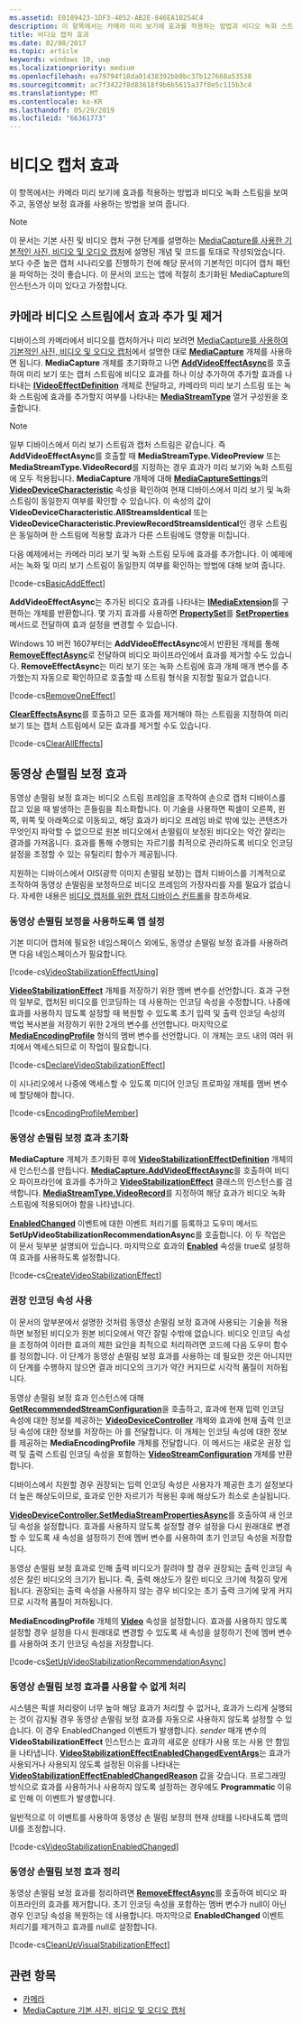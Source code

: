 ```yaml
---
ms.assetid: E0189423-1DF3-4052-AB2E-846EA18254C4
description: 이 항목에서는 카메라 미리 보기에 효과를 적용하는 방법과 비디오 녹화 스트림을 보여 주고, 동영상 보정 효과를 사용하는 방법을 보여 줍니다.
title: 비디오 캡처 효과
ms.date: 02/08/2017
ms.topic: article
keywords: windows 10, uwp
ms.localizationpriority: medium
ms.openlocfilehash: ea79794f18da01438392bb0bc37b127668a53538
ms.sourcegitcommit: ac7f3422f8d83618f9b6b5615a37f8e5c115b3c4
ms.translationtype: MT
ms.contentlocale: ko-KR
ms.lasthandoff: 05/29/2019
ms.locfileid: "66361773"
---
```

# <a name="effects-for-video-capture"></a>비디오 캡처 효과


이 항목에서는 카메라 미리 보기에 효과를 적용하는 방법과 비디오 녹화 스트림을 보여 주고, 동영상 보정 효과를 사용하는 방법을 보여 줍니다.

> [!NOTE] 
> 이 문서는 기본 사진 및 비디오 캡처 구현 단계를 설명하는 [MediaCapture를 사용한 기본적인 사진, 비디오 및 오디오 캡처](basic-photo-video-and-audio-capture-with-MediaCapture.md)에 설명된 개념 및 코드를 토대로 작성되었습니다. 보다 수준 높은 캡처 시나리오를 진행하기 전에 해당 문서의 기본적인 미디어 캡처 패턴을 파악하는 것이 좋습니다. 이 문서의 코드는 앱에 적절히 초기화된 MediaCapture의 인스턴스가 이미 있다고 가정합니다.

## <a name="adding-and-removing-effects-from-the-camera-video-stream"></a>카메라 비디오 스트림에서 효과 추가 및 제거
디바이스의 카메라에서 비디오를 캡처하거나 미리 보려면 [MediaCapture를 사용하여 기본적인 사진, 비디오 및 오디오 캡처](basic-photo-video-and-audio-capture-with-MediaCapture.md)에서 설명한 대로 [**MediaCapture**](https://docs.microsoft.com/uwp/api/Windows.Media.Capture.MediaCapture) 개체를 사용하면 됩니다. **MediaCapture** 개체를 초기화하고 나면 [**AddVideoEffectAsync**](https://docs.microsoft.com/uwp/api/windows.media.capture.mediacapture.addvideoeffectasync)를 호출하여 미리 보기 또는 캡처 스트림에 비디오 효과를 하나 이상 추가하여 추가할 효과를 나타내는 [**IVideoEffectDefinition**](https://docs.microsoft.com/uwp/api/Windows.Media.Effects.IVideoEffectDefinition) 개체로 전달하고, 카메라의 미리 보기 스트림 또는 녹화 스트림에 효과를 추가할지 여부를 나타내는 [**MediaStreamType**](https://docs.microsoft.com/uwp/api/Windows.Media.Capture.MediaStreamType) 열거 구성원을 호출합니다.

> [!NOTE]
> 일부 디바이스에서 미리 보기 스트림과 캡처 스트림은 같습니다. 즉 **AddVideoEffectAsync**를 호출할 때 **MediaStreamType.VideoPreview** 또는 **MediaStreamType.VideoRecord**를 지정하는 경우 효과가 미리 보기와 녹화 스트림에 모두 적용됩니다. **MediaCapture** 개체에 대해 [**MediaCaptureSettings**](https://docs.microsoft.com/uwp/api/windows.media.capture.mediacapture.mediacapturesettings)의 [**VideoDeviceCharacteristic**](https://docs.microsoft.com/uwp/api/windows.media.capture.mediacapturesettings.videodevicecharacteristic) 속성을 확인하여 현재 디바이스에서 미리 보기 및 녹화 스트림이 동일한지 여부를 확인할 수 있습니다. 이 속성의 값이 **VideoDeviceCharacteristic.AllStreamsIdentical** 또는 **VideoDeviceCharacteristic.PreviewRecordStreamsIdentical**인 경우 스트림은 동일하며 한 스트림에 적용할 효과가 다른 스트림에도 영향을 미칩니다.

다음 예제에서는 카메라 미리 보기 및 녹화 스트림 모두에 효과를 추가합니다. 이 예제에서는 녹화 및 미리 보기 스트림이 동일한지 여부를 확인하는 방법에 대해 보여 줍니다.

[!code-cs[BasicAddEffect](./code/SimpleCameraPreview_Win10/cs/MainPage.Effects.xaml.cs#SnippetBasicAddEffect)]

**AddVideoEffectAsync**는 추가된 비디오 효과를 나타내는 [**IMediaExtension**](https://docs.microsoft.com/uwp/api/Windows.Media.IMediaExtension)를 구현하는 개체를 반환합니다. 몇 가지 효과를 사용하면 [**PropertySet**](https://docs.microsoft.com/uwp/api/Windows.Foundation.Collections.PropertySet)를 [**SetProperties**](https://docs.microsoft.com/uwp/api/windows.media.imediaextension.setproperties) 메서드로 전달하여 효과 설정을 변경할 수 있습니다.

Windows 10 버전 1607부터는 **AddVideoEffectAsync**에서 반환된 개체를 통해 [**RemoveEffectAsync**](https://docs.microsoft.com/uwp/api/windows.media.capture.mediacapture.removeeffectasync)로 전달하여 비디오 파이프라인에서 효과를 제거할 수도 있습니다. **RemoveEffectAsync**는 미리 보기 또는 녹화 스트림에 효과 개체 매개 변수를 추가했는지 자동으로 확인하므로 호출할 때 스트림 형식을 지정할 필요가 없습니다.

[!code-cs[RemoveOneEffect](./code/SimpleCameraPreview_Win10/cs/MainPage.Effects.xaml.cs#SnippetRemoveOneEffect)]

[  **ClearEffectsAsync**](https://docs.microsoft.com/uwp/api/windows.media.capture.mediacapture.cleareffectsasync)를 호출하고 모든 효과를 제거해야 하는 스트림을 지정하여 미리 보기 또는 캡처 스트림에서 모든 효과를 제거할 수도 있습니다.

[!code-cs[ClearAllEffects](./code/SimpleCameraPreview_Win10/cs/MainPage.Effects.xaml.cs#SnippetClearAllEffects)]

## <a name="video-stabilization-effect"></a>동영상 손떨림 보정 효과

동영상 손떨림 보정 효과는 비디오 스트림 프레임을 조작하여 손으로 캡처 디바이스를 잡고 있을 때 발생하는 흔들림을 최소화합니다. 이 기술을 사용하면 픽셀이 오른쪽, 왼쪽, 위쪽 및 아래쪽으로 이동되고, 해당 효과가 비디오 프레임 바로 밖에 있는 콘텐츠가 무엇인지 파악할 수 없으므로 원본 비디오에서 손떨림이 보정된 비디오는 약간 잘리는 결과를 가져옵니다. 효과를 통해 수행되는 자르기를 최적으로 관리하도록 비디오 인코딩 설정을 조정할 수 있는 유틸리티 함수가 제공됩니다.

지원하는 디바이스에서 OIS(광학 이미지 손떨림 보정)는 캡처 디바이스를 기계적으로 조작하여 동영상 손떨림을 보정하므로 비디오 프레임의 가장자리를 자를 필요가 없습니다. 자세한 내용은 [비디오 캡처를 위한 캡처 디바이스 컨트롤](capture-device-controls-for-video-capture.md)을 참조하세요.

### <a name="set-up-your-app-to-use-video-stabilization"></a>동영상 손떨림 보정을 사용하도록 앱 설정

기본 미디어 캡처에 필요한 네임스페이스 외에도, 동영상 손떨림 보정 효과를 사용하려면 다음 네임스페이스가 필요합니다.

[!code-cs[VideoStabilizationEffectUsing](./code/SimpleCameraPreview_Win10/cs/MainPage.Effects.xaml.cs#SnippetVideoStabilizationEffectUsing)]

[  **VideoStabilizationEffect**](https://docs.microsoft.com/uwp/api/Windows.Media.Core.VideoStabilizationEffect) 개체를 저장하기 위한 멤버 변수를 선언합니다. 효과 구현의 일부로, 캡처된 비디오를 인코딩하는 데 사용하는 인코딩 속성을 수정합니다. 나중에 효과를 사용하지 않도록 설정할 때 복원할 수 있도록 초기 입력 및 출력 인코딩 속성의 백업 복사본을 저장하기 위한 2개의 변수를 선언합니다. 마지막으로 [**MediaEncodingProfile**](https://docs.microsoft.com/uwp/api/Windows.Media.MediaProperties.MediaEncodingProfile) 형식의 멤버 변수를 선언합니다. 이 개체는 코드 내의 여러 위치에서 액세스되므로 이 작업이 필요합니다.

[!code-cs[DeclareVideoStabilizationEffect](./code/SimpleCameraPreview_Win10/cs/MainPage.Effects.xaml.cs#SnippetDeclareVideoStabilizationEffect)]

이 시나리오에서 나중에 액세스할 수 있도록 미디어 인코딩 프로파일 개체를 멤버 변수에 할당해야 합니다.

[!code-cs[EncodingProfileMember](./code/SimpleCameraPreview_Win10/cs/MainPage.Effects.xaml.cs#SnippetEncodingProfileMember)]

### <a name="initialize-the-video-stabilization-effect"></a>동영상 손떨림 보정 효과 초기화

**MediaCapture** 개체가 초기화된 후에 [**VideoStabilizationEffectDefinition**](https://docs.microsoft.com/uwp/api/Windows.Media.Core.VideoStabilizationEffectDefinition) 개체의 새 인스턴스를 만듭니다. [  **MediaCapture.AddVideoEffectAsync**](https://docs.microsoft.com/uwp/api/windows.media.capture.mediacapture.addvideoeffectasync)를 호출하여 비디오 파이프라인에 효과를 추가하고 [**VideoStabilizationEffect**](https://docs.microsoft.com/uwp/api/Windows.Media.Core.VideoStabilizationEffect) 클래스의 인스턴스를 검색합니다. [  **MediaStreamType.VideoRecord**](https://docs.microsoft.com/uwp/api/Windows.Media.Capture.MediaStreamType)를 지정하여 해당 효과가 비디오 녹화 스트림에 적용되어야 함을 나타냅니다.

[  **EnabledChanged**](https://docs.microsoft.com/uwp/api/windows.media.core.videostabilizationeffect.enabledchanged) 이벤트에 대한 이벤트 처리기를 등록하고 도우미 메서드 **SetUpVideoStabilizationRecommendationAsync**를 호출합니다. 이 두 작업은 이 문서 뒷부분 설명되어 있습니다. 마지막으로 효과의 [**Enabled**](https://docs.microsoft.com/uwp/api/windows.media.core.videostabilizationeffect.enabled) 속성을 true로 설정하여 효과를 사용하도록 설정합니다.

[!code-cs[CreateVideoStabilizationEffect](./code/SimpleCameraPreview_Win10/cs/MainPage.Effects.xaml.cs#SnippetCreateVideoStabilizationEffect)]

### <a name="use-recommended-encoding-properties"></a>권장 인코딩 속성 사용

이 문서의 앞부분에서 설명한 것처럼 동영상 손떨림 보정 효과에 사용되는 기술을 적용하면 보정된 비디오가 원본 비디오에서 약간 잘릴 수밖에 없습니다. 비디오 인코딩 속성을 조정하여 이러한 효과의 제한 요인을 최적으로 처리하려면 코드에 다음 도우미 함수를 정의합니다. 이 단계가 동영상 손떨림 보정 효과를 사용하는 데 필요한 것은 아니지만 이 단계를 수행하지 않으면 결과 비디오의 크기가 약간 커지므로 시각적 품질이 저하됩니다.

동영상 손떨림 보정 효과 인스턴스에 대해 [**GetRecommendedStreamConfiguration**](https://docs.microsoft.com/uwp/api/windows.media.core.videostabilizationeffect.getrecommendedstreamconfiguration)을 호출하고, 효과에 현재 입력 인코딩 속성에 대한 정보를 제공하는 [**VideoDeviceController**](https://docs.microsoft.com/uwp/api/Windows.Media.Devices.VideoDeviceController) 개체와 효과에 현재 출력 인코딩 속성에 대한 정보를 저장하는 아 를 전달합니다. 이 개체는 인코딩 속성에 대한 정보를 제공하는 **MediaEncodingProfile** 개체를 전달합니다. 이 메서드는 새로운 권장 입력 및 출력 스트림 인코딩 속성을 포함하는 [**VideoStreamConfiguration**](https://docs.microsoft.com/uwp/api/Windows.Media.Capture.VideoStreamConfiguration) 개체를 반환합니다.

디바이스에서 지원할 경우 권장되는 입력 인코딩 속성은 사용자가 제공한 초기 설정보다 더 높은 해상도이므로, 효과로 인한 자르기가 적용된 후에 해상도가 최소로 손실됩니다.

[  **VideoDeviceController.SetMediaStreamPropertiesAsync**](https://docs.microsoft.com/uwp/api/windows.media.devices.videodevicecontroller.setmediastreampropertiesasync)를 호출하여 새 인코딩 속성을 설정합니다. 효과를 사용하지 않도록 설정할 경우 설정을 다시 원래대로 변경할 수 있도록 새 속성을 설정하기 전에 멤버 변수를 사용하여 초기 인코딩 속성을 저장합니다.

동영상 손떨림 보정 효과로 인해 출력 비디오가 잘려야 할 경우 권장되는 출력 인코딩 속성은 잘린 비디오의 크기가 됩니다. 즉, 출력 해상도가 잘린 비디오 크기에 적절히 맞게 됩니다. 권장되는 출력 속성을 사용하지 않는 경우 비디오는 초기 출력 크기에 맞게 커지므로 시각적 품질이 저하됩니다.

**MediaEncodingProfile** 개체의 [**Video**](https://docs.microsoft.com/uwp/api/windows.media.mediaproperties.mediaencodingprofile.video) 속성을 설정합니다. 효과를 사용하지 않도록 설정할 경우 설정을 다시 원래대로 변경할 수 있도록 새 속성을 설정하기 전에 멤버 변수를 사용하여 초기 인코딩 속성을 저장합니다.

[!code-cs[SetUpVideoStabilizationRecommendationAsync](./code/SimpleCameraPreview_Win10/cs/MainPage.Effects.xaml.cs#SnippetSetUpVideoStabilizationRecommendationAsync)]

### <a name="handle-the-video-stabilization-effect-being-disabled"></a>동영상 손떨림 보정 효과를 사용할 수 없게 처리

시스템은 픽셀 처리량이 너무 높아 해당 효과가 처리할 수 없거나, 효과가 느리게 실행되는 것이 감지될 경우 동영상 손떨림 보정 효과를 자동으로 사용하지 않도록 설정할 수 있습니다. 이 경우 EnabledChanged 이벤트가 발생합니다. *sender* 매개 변수의 **VideoStabilizationEffect** 인스턴스는 효과의 새로운 상태가 사용 또는 사용 안 함임을 나타냅니다. [  **VideoStabilizationEffectEnabledChangedEventArgs**](https://docs.microsoft.com/uwp/api/Windows.Media.Core.VideoStabilizationEffectEnabledChangedEventArgs)는 효과가 사용되거나 사용되지 않도록 설정된 이유를 나타내는 [**VideoStabilizationEffectEnabledChangedReason**](https://docs.microsoft.com/uwp/api/Windows.Media.Core.VideoStabilizationEffectEnabledChangedReason) 값을 갖습니다. 프로그래밍 방식으로 효과를 사용하거나 사용하지 않도록 설정하는 경우에도 **Programmatic** 이유로 인해 이 이벤트가 발생합니다.

일반적으로 이 이벤트를 사용하여 동영상 손 떨림 보정의 현재 상태를 나타내도록 앱의 UI를 조정합니다.

[!code-cs[VideoStabilizationEnabledChanged](./code/SimpleCameraPreview_Win10/cs/MainPage.Effects.xaml.cs#SnippetVideoStabilizationEnabledChanged)]

### <a name="clean-up-the-video-stabilization-effect"></a>동영상 손떨림 보정 효과 정리

동영상 손떨림 보정 효과를 정리하려면 [**RemoveEffectAsync**](https://docs.microsoft.com/uwp/api/windows.media.capture.mediacapture.removeeffectasync)를 호출하여 비디오 파이프라인의 효과를 제거합니다. 초기 인코딩 속성을 포함하는 멤버 변수가 null이 아닌 경우 인코딩 속성을 복원하는 데 사용합니다. 마지막으로 **EnabledChanged** 이벤트 처리기를 제거하고 효과를 null로 설정합니다.

[!code-cs[CleanUpVisualStabilizationEffect](./code/SimpleCameraPreview_Win10/cs/MainPage.Effects.xaml.cs#SnippetCleanUpVisualStabilizationEffect)]

## <a name="related-topics"></a>관련 항목

* [카메라](camera.md)
* [MediaCapture 기본 사진, 비디오 및 오디오 캡처](basic-photo-video-and-audio-capture-with-MediaCapture.md)
 

 




